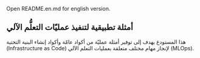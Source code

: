 
Open README.en.md for english version.

## أمثلة تطبيقية لتنفيذ عمليّات التعلُّم الآلي


هذا المستودع يهدف إلى توفير أمثلة عمليّة من أكواد عامّة وأكواد إنشاء البنية التحتية (Infrastructure as Code) لإنجاز مهام مختلف متعلقة بعمليات التعلم الآلي (MLOps).
